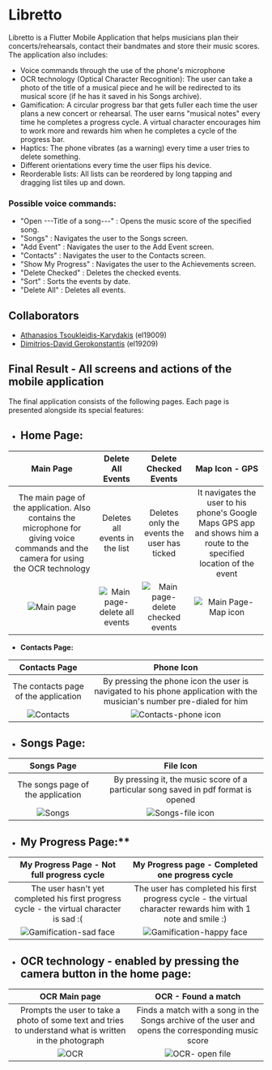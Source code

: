 # Libretto

Libretto is a Flutter Mobile Application that helps musicians plan their concerts/rehearsals, contact their bandmates and store their music scores. The application also includes:  
- Voice commands through the use of the phone's microphone
- OCR technology (Optical Character Recognition): The user can take a photo of the title of a musical piece and he will be redirected to its musical score (if he has it saved in his Songs archive).
- Gamification: A circular progress bar that gets fuller each time the user plans a new concert or rehearsal. The user earns "musical notes" every time he completes a progress cycle. A virtual character encourages him to work more and rewards him when he completes a cycle of the progress bar.  
- Haptics: The phone vibrates (as a warning) every time a user tries to delete something.
- Different orientations every time the user flips his device.
- Reorderable lists: All lists can be reordered by long tapping and dragging list tiles up and down.  

### Possible voice commands: 

- "Open ---Title of a song---" : Opens the music score of the specified song.
- "Songs" : Navigates the user to the Songs screen.
- "Add Event" : Navigates the user to the Add Event screen.
- "Contacts" : Navigates the user to the Contacts screen.
- "Show My Progress" : Navigates the user to the Achievements screen.
- "Delete Checked" : Deletes the checked events.
- "Sort" : Sorts the events by date.
- "Delete All" : Deletes all events.  

## Collaborators  
- [Athanasios Tsoukleidis-Karydakis](https://github.com/ThanosTsoukleidis-Karydakis)  (el19009)
- [Dimitrios-David Gerokonstantis](https://github.com/DimitrisDavidGerokonstantis)  (el19209)

## Final Result - All screens and actions of the mobile application  
The final application consists of the following pages. Each page is presented alongside its special features:  

- <h2>Home Page:</h2>

Main Page             |  Delete All Events |  Delete Checked Events |  Map Icon - GPS
:-------------------------:|:-------------------------:|:-------------------------:|:-------------------------:
The main page of the application. Also contains the microphone for giving voice commands and the camera for using the OCR technology | Deletes all events in the list | Deletes only the events the user has ticked | It navigates the user to his phone's Google Maps GPS app and shows him a route to the specified location of the event
![Main page](https://github.com/ThanosTsoukleidis-Karydakis/Libretto-MobileApp/assets/106911775/cdc5c952-d2b1-421d-81bb-1c07645051a1)  |  ![Main page-delete all events](https://github.com/ThanosTsoukleidis-Karydakis/Libretto-MobileApp/assets/106911775/d084826d-8aa9-40f2-9b0e-53d0296f7cfd) | ![Main page-delete checked events](https://github.com/ThanosTsoukleidis-Karydakis/Libretto-MobileApp/assets/106911775/f3217154-79c9-4c33-8698-61c0dd6bbbe9) | ![Main Page-Map icon](https://github.com/ThanosTsoukleidis-Karydakis/Libretto-MobileApp/assets/106911775/d2bdc30a-b331-4c04-9c52-4b7bc37c96c0)

- **Contacts Page:**

Contacts Page             |  Phone Icon 
:-------------------------:|:-------------------------:
The contacts page of the application | By pressing the phone icon the user is navigated to his phone application with the musician's number pre-dialed for him
![Contacts](https://github.com/ThanosTsoukleidis-Karydakis/Libretto-MobileApp/assets/106911775/5c3ebf5d-5053-4098-a090-998f022d1ed8) | ![Contacts-phone icon](https://github.com/ThanosTsoukleidis-Karydakis/Libretto-MobileApp/assets/106911775/841a5000-90da-4a2b-a8af-5bb4fe502fea)

- <h2>Songs Page:</h2>

Songs Page             |  File Icon 
:-------------------------:|:-------------------------:
The songs page of the application | By pressing it, the music score of a particular song saved in pdf format is opened
![Songs](https://github.com/ThanosTsoukleidis-Karydakis/Libretto-MobileApp/assets/106911775/5aca8769-4585-4645-97d8-ce4dad84d296) | ![Songs-file icon](https://github.com/ThanosTsoukleidis-Karydakis/Libretto-MobileApp/assets/106911775/0a675c59-deab-4384-a1bf-7d885b4b0865)

- <h2>My Progress Page:**</h2>

My Progress Page - Not full progress cycle             |  My Progress page - Completed one progress cycle
:-------------------------:|:-------------------------:
The user hasn't yet completed his first progress cycle - the virtual character is sad :( | The user has completed his first progress cycle - the virtual character rewards him with 1 note and smile :)
![Gamification-sad face](https://github.com/ThanosTsoukleidis-Karydakis/Libretto-MobileApp/assets/106911775/665c6138-af85-4e04-927d-27e3abb87034) | ![Gamification-happy face](https://github.com/ThanosTsoukleidis-Karydakis/Libretto-MobileApp/assets/106911775/7ed7a31a-0fc4-41f7-b763-93f644b981a6)

- <h2>OCR technology - enabled by pressing the camera button in the home page:</h2>

OCR Main page            |  OCR - Found a match
:-------------------------:|:-------------------------:
Prompts the user to take a photo of some text and tries to understand what is written in the photograph | Finds a match with a song in the Songs archive of the user and opens the corresponding music score
![OCR](https://github.com/ThanosTsoukleidis-Karydakis/Libretto-MobileApp/assets/106911775/667f8117-e708-4556-8da2-0fae2ab44815) | ![OCR- open file](https://github.com/ThanosTsoukleidis-Karydakis/Libretto-MobileApp/assets/106911775/a4e5bed0-62d6-4c1e-ae75-60bd78a46b06)
